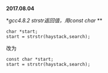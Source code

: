 **2017.08.04**

**gcc4.8.2 strstr返回值，用const char* **

```
char *start;
start = strstr(haystack,search);

```
改为
```
const char *start;
start = strstr(haystack,search);
```
